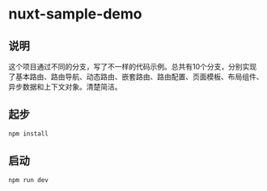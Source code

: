 # nuxt-sample-demo
## 说明
这个项目通过不同的分支，写了不一样的代码示例。总共有10个分支，分别实现了基本路由、路由导航、动态路由、嵌套路由、路由配置、页面模板、布局组件、异步数据和上下文对象。清楚简洁。

## 起步

```js
npm install
```

## 启动

```js
npm run dev
```